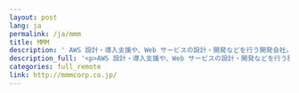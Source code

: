 ```yaml
---
layout: post
lang: ja
permalink: /ja/mmm
title: MMM
description: ' AWS 設計・導入支援や、Web サービスの設計・開発などを行う開発会社。社員全員がリモートワーク。 '
description_full: '<p>AWS 設計・導入支援や、Web サービスの設計・開発などを行う開発会社。社員全員がリモートワーク。</p>'
categories: full_remote
link: http://mmmcorp.co.jp/
---
```

